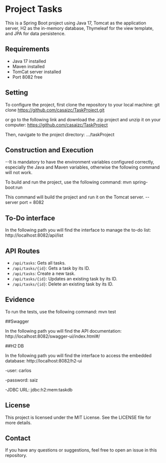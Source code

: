 # Project Tasks

This is a Spring Boot project using Java 17, Tomcat as the application server, H2 as the in-memory database, Thymeleaf for the view template, and JPA for data persistence.

## Requirements

- Java 17 installed
- Maven installed
- TomCat server installed
- Port 8082 free

## Setting

To configure the project, first clone the repository to your local machine: git clone https://github.com/casaizc/TaskProject.git

or go to the following link and download the .zip project and unzip it on your computer: https://github.com/casaizc/TaskProject

Then, navigate to the project directory: .../taskProject

## Construction and Execution

--It is mandatory to have the environment variables configured correctly, especially the Java and Maven variables, otherwise the following command will not work.

To build and run the project, use the following command:  mvn spring-boot:run  

This command will build the project and run it on the Tomcat server. --server port = 8082

## To-Do interface

In the following path you will find the interface to manage the to-do list: http://localhost:8082/api/list

## API Routes

- `/api/tasks`: Gets all tasks.
- `/api/tasks/{id}`: Gets a task by its ID.
- `/api/tasks`: Create a new task.
- `/api/tasks/{id}`: Updates an existing task by its ID.
- `/api/tasks/{id}`: Delete an existing task by its ID.

## Evidence

To run the tests, use the following command: mvn test

##Swagger

In the following path you will find the API documentation: http://localhost:8082/swagger-ui/index.html#/

##H2 DB

In the following path you will find the interface to access the embedded database: http://localhost:8082/h2-ui

-user: carlos

-password: saiz

-JDBC URL: jdbc:h2:mem:taskdb

## License

This project is licensed under the MIT License. See the LICENSE file for more details.

## Contact

If you have any questions or suggestions, feel free to open an issue in this repository.
